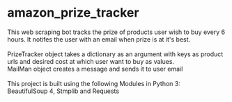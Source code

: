 # amazon_prize_tracker
This web scraping bot tracks the prize of products user wish to buy every 6 hours. It notifes the user with an email when prize is at it's best.
<br><br>
PrizeTracker object takes a dictionary as an argument with keys as product urls and desired cost at which user want to buy as values.
<br>
MailMan object creates a message and sends it to user email
<br><br>
This project is built using the following Modules in Python 3:
<br>
BeautifulSoup 4, Stmplib and Requests
